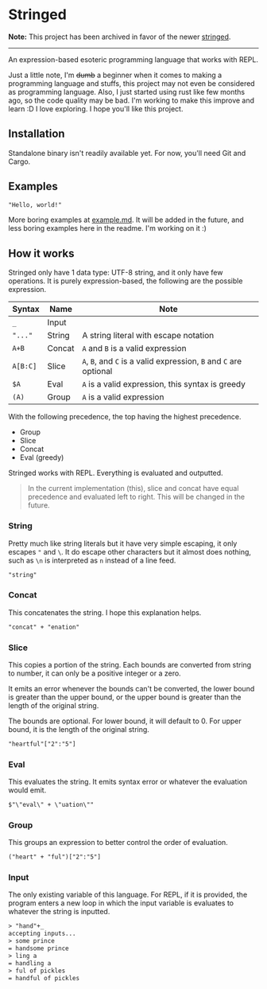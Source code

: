 # Stringed

**Note:** This project has been archived in favor of the newer [stringed](https://github.com/neverRare/stringed).

---

An expression-based esoteric programming language that works with REPL.

Just a little note, I'm ~~dumb~~ a beginner when it comes to making a programming language and stuffs, this project may not even be considered as programming language. Also, I just started using rust like few months ago, so the code quality may be bad. I'm working to make this improve and learn :D I love exploring. I hope you'll like this project.

## Installation

Standalone binary isn't readily available yet. For now, you'll need Git and Cargo.

## Examples

```txt
"Hello, world!"
```

More boring examples at [example.md](./example.md). It will be added in the future, and less boring examples here in the readme. I'm working on it :)

## How it works

Stringed only have 1 data type: UTF-8 string, and it only have few operations. It is purely expression-based, the following are the possible expression.

| Syntax   | Name   | Note                                                              |
| -------- | ------ | ----------------------------------------------------------------- |
| `_`      | Input  |                                                                   |
| `"..."`  | String | A string literal with escape notation                             |
| `A+B`    | Concat | `A` and `B` is a valid expression                                 |
| `A[B:C]` | Slice  | `A`, `B`, and `C` is a valid expression, `B` and `C` are optional |
| `$A`     | Eval   | `A` is a valid expression, this syntax is greedy                  |
| `(A)`    | Group  | `A` is a valid expression                                         |

With the following precedence, the top having the highest precedence.

- Group
- Slice
- Concat
- Eval (greedy)

Stringed works with REPL. Everything is evaluated and outputted.

> In the current implementation (this), slice and concat have equal precedence and evaluated left to right. This will be changed in the future.

### String

Pretty much like string literals but it have very simple escaping, it only escapes `"` and `\`. It do escape other characters but it almost does nothing, such as `\n` is interpreted as `n` instead of a line feed.

```txt
"string"
```

### Concat

This concatenates the string. I hope this explanation helps.

```txt
"concat" + "enation"
```

### Slice

This copies a portion of the string. Each bounds are converted from string to number, it can only be a positive integer or a zero.

It emits an error whenever the bounds can't be converted, the lower bound is greater than the upper bound, or the upper bound is greater than the length of the original string.

The bounds are optional. For lower bound, it will default to 0. For upper bound, it is the length of the original string.

```txt
"heartful"["2":"5"]
```

### Eval

This evaluates the string. It emits syntax error or whatever the evaluation would emit.

```txt
$"\"eval\" + \"uation\""
```

### Group

This groups an expression to better control the order of evaluation.

```txt
("heart" + "ful")["2":"5"]
```

### Input

The only existing variable of this language. For REPL, if it is provided, the program enters a new loop in which the input variable is evaluates to whatever the string is inputted.

```txt
> "hand"+_
accepting inputs...
> some prince
= handsome prince
> ling a
= handling a
> ful of pickles
= handful of pickles
```
